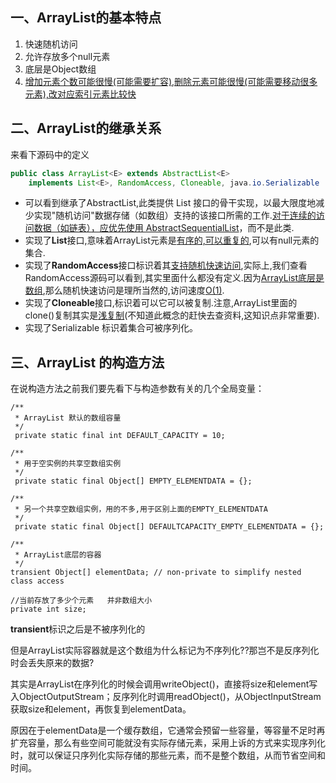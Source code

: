 ## 一、ArrayList的基本特点

1. 快速随机访问
2. 允许存放多个null元素
3. 底层是Object数组
4. <u>增加元素个数可能很慢(可能需要扩容),删除元素可能很慢(可能需要移动很多元素),改对应索引元素比较快</u>

## 二、ArrayList的继承关系

来看下源码中的定义

```java
public class ArrayList<E> extends AbstractList<E> 
    implements List<E>, RandomAccess, Cloneable, java.io.Serializable
```

- 可以看到继承了AbstractList,此类提供 List 接口的骨干实现，以最大限度地减少实现"随机访问"数据存储（如数组）支持的该接口所需的工作.<u>对于连续的访问数据（如链表），应优先使用 AbstractSequentialList</u>，而不是此类.
- 实现了**List**接口,意味着ArrayList元素是<u>有序的,可以重复的</u>,可以有null元素的集合.
- 实现了**RandomAccess**接口标识着其<u>支持随机快速访问</u>,实际上,我们查看RandomAccess源码可以看到,其实里面什么都没有定义.因为<u>ArrayList底层是数组</u>,那么随机快速访问是理所当然的,访问速度<u>O(1)</u>.
- 实现了**Cloneable**接口,标识着可以它可以被复制.注意,ArrayList里面的clone()复制其实是<u>浅复制</u>(不知道此概念的赶快去查资料,这知识点非常重要).
- 实现了Serializable 标识着集合可被序列化。

## 三、ArrayList 的构造方法

在说构造方法之前我们要先看下与构造参数有关的几个全局变量：

```
/**
 * ArrayList 默认的数组容量
 */
 private static final int DEFAULT_CAPACITY = 10;

/**
 * 用于空实例的共享空数组实例
 */
 private static final Object[] EMPTY_ELEMENTDATA = {};

/**
 * 另一个共享空数组实例，用的不多,用于区别上面的EMPTY_ELEMENTDATA
 */
 private static final Object[] DEFAULTCAPACITY_EMPTY_ELEMENTDATA = {};

/**
 * ArrayList底层的容器  
 */
transient Object[] elementData; // non-private to simplify nested class access

//当前存放了多少个元素   并非数组大小
private int size;
```

**transient**标识之后是不被序列化的

但是ArrayList实际容器就是这个数组为什么标记为不序列化??那岂不是反序列化时会丢失原来的数据?

其实是ArrayList在序列化的时候会调用writeObject()，直接将size和element写入ObjectOutputStream；反序列化时调用readObject()，从ObjectInputStream获取size和element，再恢复到elementData。

原因在于elementData是一个缓存数组，它通常会预留一些容量，等容量不足时再扩充容量，那么有些空间可能就没有实际存储元素，采用上诉的方式来实现序列化时，就可以保证只序列化实际存储的那些元素，而不是整个数组，从而节省空间和时间。